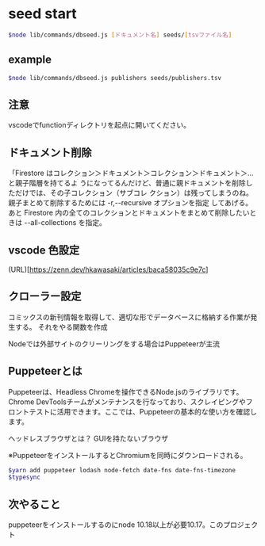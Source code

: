 # seed start

```bash
$node lib/commands/dbseed.js [ドキュメント名] seeds/[tsvファイル名]
```

## example

```bash
$node lib/commands/dbseed.js publishers seeds/publishers.tsv
```

## 注意
vscodeでfunctionディレクトリを起点に開いてください。

## ドキュメント削除

「Firestore はコレクション＞ドキュメント＞コレクション＞ドキュメント＞…と親子階層を持てるよ うになってるんだけど、普通に親ドキュメントを削除しただけでは、その子コレクション（サブコレ クション）は残ってしまうのね。親子まとめて削除するためには -r,--recursive オプションを指定 してあげる。あと Firestore 内の全てのコレクションとドキュメントをまとめて削除したいときは --all-collections を指定。

## vscode 色設定

(URL)[https://zenn.dev/hkawasaki/articles/baca58035c9e7c]

## クローラー設定

コミックスの新刊情報を取得して、適切な形でデータベースに格納する作業が発生する。
それをやる関数を作成

Nodeでは外部サイトのクリーリングをする場合はPuppeteerが主流

## Puppeteerとは

Puppeteerは、Headless Chromeを操作できるNode.jsのライブラリです。Chrome DevToolsチームがメンテナンスを行なっており、スクレイピングやフロントテストに活用できます。ここでは、Puppeteerの基本的な使い方を確認します。

ヘッドレスブラウザとは？
GUIを持たないブラウザ

※PuppeteerをインストールするとChromiumを同時にダウンロードされる。

```bash
$yarn add puppeteer lodash node-fetch date-fns date-fns-timezone
$typesync
```

## 次やること

puppeteerをインストールするのにnode 10.18以上が必要10.17。このプロジェクト
